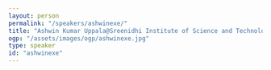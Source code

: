 ```yaml
---
layout: person
permalink: "/speakers/ashwinexe/"
title: "Ashwin Kumar Uppala@Sreenidhi Institute of Science and Technology"
ogp: "/assets/images/ogp/ashwinexe.jpg"
type: speaker
id: "ashwinexe"
---
```

